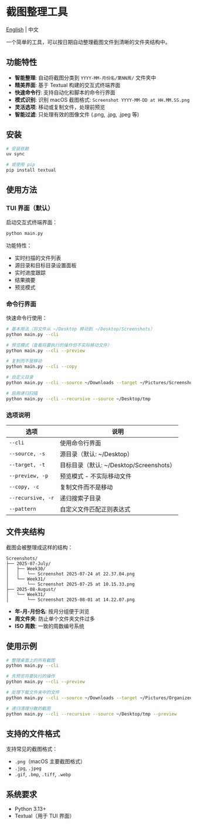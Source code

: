# 截图整理工具

[English](README.en.md) | 中文

一个简单的工具，可以按日期自动整理截图文件到清晰的文件夹结构中。

## 功能特性

- **智能整理**: 自动将截图分类到 `YYYY-MM-月份名/第NN周/` 文件夹中
- **精美界面**: 基于 Textual 构建的交互式终端界面
- **快速命令行**: 支持自动化和脚本的命令行界面
- **模式识别**: 识别 macOS 截图格式: `Screenshot YYYY-MM-DD at HH.MM.SS.png`
- **灵活选项**: 移动或复制文件，处理前预览
- **智能过滤**: 只处理有效的图像文件 (.png, .jpg, .jpeg 等)

## 安装

```bash
# 安装依赖
uv sync

# 或使用 pip
pip install textual
```

## 使用方法

### TUI 界面（默认）

启动交互式终端界面：

```bash
python main.py
```

功能特性：
- 实时扫描的文件列表
- 源目录和目标目录设置面板
- 实时进度跟踪
- 结果摘要
- 预览模式

### 命令行界面

快速命令行使用：

```bash
# 基本用法（将文件从 ~/Desktop 移动到 ~/Desktop/Screenshots）
python main.py --cli

# 预览模式（查看将要执行的操作但不实际移动文件）
python main.py --cli --preview

# 复制而不是移动
python main.py --cli --copy

# 自定义目录
python main.py --cli --source ~/Downloads --target ~/Pictures/Screenshots

# 启用递归扫描
python main.py --cli --recursive --source ~/Desktop/tmp
```

### 选项说明

| 选项 | 说明 |
|------|------|
| `--cli` | 使用命令行界面 |
| `--source, -s` | 源目录（默认: ~/Desktop） |
| `--target, -t` | 目标目录（默认: ~/Desktop/Screenshots） |
| `--preview, -p` | 预览模式 - 不实际移动文件 |
| `--copy, -c` | 复制文件而不是移动 |
| `--recursive, -r` | 递归搜索子目录 |
| `--pattern` | 自定义文件匹配正则表达式 |

## 文件夹结构

截图会被整理成这样的结构：

```
Screenshots/
├── 2025-07-July/
│   ├── Week30/
│   │   └── Screenshot 2025-07-24 at 22.37.04.png
│   └── Week31/
│       └── Screenshot 2025-07-25 at 10.15.33.png
├── 2025-08-August/
│   └── Week31/
│       └── Screenshot 2025-08-01 at 14.22.07.png
```

- **年-月-月份名**: 按月分组便于浏览
- **周文件夹**: 防止单个文件夹文件过多
- **ISO 周数**: 一致的周数编号系统

## 使用示例

```bash
# 整理桌面上的所有截图
python main.py --cli

# 先预览将要执行的操作
python main.py --cli --preview

# 处理下载文件夹中的文件
python main.py --cli --source ~/Downloads --target ~/Pictures/Organized

# 递归清理分散的截图
python main.py --cli --recursive --source ~/Desktop/tmp --preview
```

## 支持的文件格式

支持常见的截图格式：
- `.png`（macOS 主要截图格式）
- `.jpg`, `.jpeg`
- `.gif`, `.bmp`, `.tiff`, `.webp`

## 系统要求

- Python 3.13+
- Textual（用于 TUI 界面）